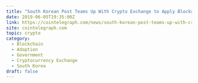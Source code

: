 ```yaml
---
title: "South Korean Post Teams Up With Crypto Exchange to Apply Blockchain"
date: 2019-06-05T19:35:00Z
link: https://cointelegraph.com/news/south-korean-post-teams-up-with-crypto-exchange-to-apply-blockchain?utm_medium=RSS&utm_source=hune
site: cointelegraph.com
topic: crypto
category:
  - Blockchain
  - Adoption
  - Government
  - Cryptocurrency Exchange
  - South Korea
draft: false
---
```

